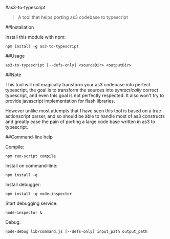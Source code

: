 #as3-to-typescript

> A tool that helps porting as3 codebase to typescript


##Installation

Install this module with npm: 

```
npm install -g as3-to-typescript
```

##Usage

```
as3-to-typescript [--defs-only] <sourceDir> <outputDir>
```

##Note

This tool will not magically transform your as3 codebase into perfect typescript, the goal is to transform the sources into *syntactically* correct typescript, and even this goal is not perfectly respected. It also won't try to provide javascript implementation for flash libraries.

However unlike most attempts that I have seen this tool is based on a true actionscript parser, and so should be able to handle most of as3 constructs and greatly ease the pain of porting a large code base written in as3 to typescript.

##Command-line help

Compile:
```
npm run-script compile
```

Install on command-line:
```
npm install -g
```

Install debugger:
```
npm install -g node-inspector
```

Start debugging service:
```
node-inspector &
```

Debug:
```
node-debug lib/command.js [--defs-only] input_path output_path
```
